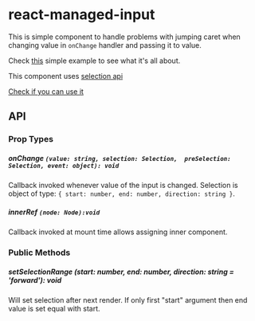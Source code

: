 # react-managed-input

This is simple component to handle problems with jumping caret when changing
value in `onChange` handler and passing it to value.

Check [this](https://monar.github.io/react-managed-input/index.html) simple
example to see what it's all about.

This component uses [selection api](https://developer.mozilla.org/en-US/docs/Web/API/Selection_API)

[Check if you can use it](http://caniuse.com/#feat=selection-api)

## API

### Prop Types

##### onChange `(value: string, selection: Selection,  preSelection: Selection, event: object): void`

Callback invoked whenever value of the input is changed.
Selection is object of type: `{ start: number, end: number, direction: string }`.

##### innerRef `(node: Node):void`

Callback invoked at mount time allows assigning inner component.

### Public Methods

##### setSelectionRange (start: number, end: number, direction: string = 'forward'): void

Will set selection after next render. If only first "start" argument then end value is set equal with start. 
